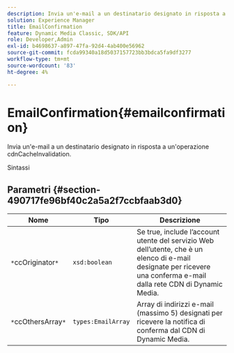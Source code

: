```yaml
---
description: Invia un'e-mail a un destinatario designato in risposta a un'operazione cdnCacheInvalidation.
solution: Experience Manager
title: EmailConfirmation
feature: Dynamic Media Classic, SDK/API
role: Developer,Admin
exl-id: b4698637-a897-47fa-92d4-4ab400e56962
source-git-commit: fcda99340a18d5037157723bb3bdca5fa9df3277
workflow-type: tm+mt
source-wordcount: '83'
ht-degree: 4%

---
```


# EmailConfirmation{#emailconfirmation}

Invia un&#39;e-mail a un destinatario designato in risposta a un&#39;operazione cdnCacheInvalidation.

Sintassi

## Parametri {#section-490717fe96bf40c2a5a2f7ccbfaab3d0}

| Nome | Tipo | Descrizione |
|---|---|---|
| `*`ccOriginator`*` | `xsd:boolean` | Se true, include l’account utente del servizio Web dell’utente, che è un elenco di e-mail designate per ricevere una conferma e-mail dalla rete CDN di Dynamic Media. |
| `*`ccOthersArray`*` | `types:EmailArray` | Array di indirizzi e-mail (massimo 5) designati per ricevere la notifica di conferma dal CDN di Dynamic Media. |
